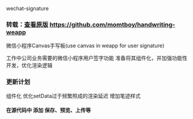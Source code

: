 
wechat-signature

### 转载：[查看原版](https://github.com/momtboy/handwriting-weapp) https://github.com/momtboy/handwriting-weapp

微信小程序Canvas手写板(use canvas in weapp for user signature)


工作中公司业务需要的微信小程序用户签字功能 准备将其组件化，并加强功能性开发，优化渲染逻辑

### 更新计划
组件化
优化setData过于频繁照成的渲染延迟
增加笔迹样式

#### 在源代码中 添加 保存、预览、上传等